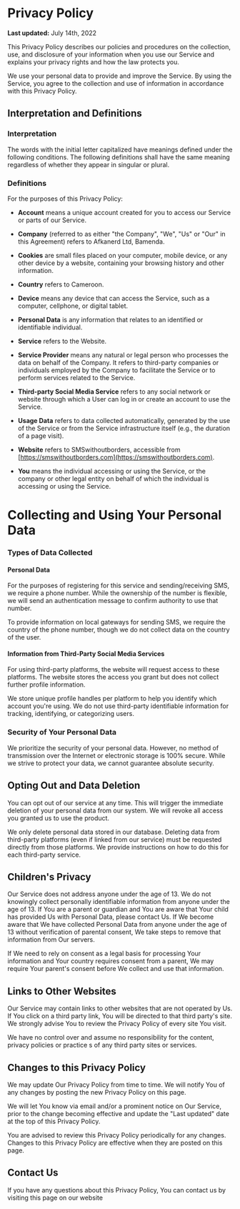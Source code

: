 # Privacy Policy


**Last updated:** July 14th, 2022

This Privacy Policy describes our policies and procedures on the collection, use, and disclosure of your information when you use our Service and explains your privacy rights and how the law protects you.


We use your personal data to provide and improve the Service. By using the Service, you agree to the collection and use of information in accordance with this Privacy Policy.


## Interpretation and Definitions

### Interpretation

The words with the initial letter capitalized have meanings defined under the following conditions. The following definitions shall have the same meaning regardless of whether they appear in singular or plural.

### Definitions

For the purposes of this Privacy Policy:

- **Account** means a unique account created for you to access our Service or parts of our Service.

- **Company** (referred to as either "the Company", "We", "Us" or "Our" in this Agreement) refers to Afkanerd Ltd, Bamenda.

- **Cookies** are small files placed on your computer, mobile device, or any other device by a website, containing your browsing history and other information.

- **Country** refers to Cameroon.

- **Device** means any device that can access the Service, such as a computer, cellphone, or digital tablet.

- **Personal Data** is any information that relates to an identified or identifiable individual.

- **Service** refers to the Website.

- **Service Provider** means any natural or legal person who processes the data on behalf of the Company. It refers to third-party companies or individuals employed by the Company to facilitate the Service or to perform services related to the Service.

- **Third-party Social Media Service** refers to any social network or website through which a User can log in or create an account to use the Service.

- **Usage Data** refers to data collected automatically, generated by the use of the Service or from the Service infrastructure itself (e.g., the duration of a page visit).

- **Website** refers to SMSwithoutborders, accessible from [https://smswithoutborders.com](https://smswithoutborders.com).

- **You** means the individual accessing or using the Service, or the company or other legal entity on behalf of which the individual is accessing or using the Service.




# Collecting and Using Your Personal Data


### Types of Data Collected


#### Personal Data

For the purposes of registering for this service and sending/receiving SMS, we require a phone number. While the ownership of the number is flexible, we will send an authentication message to confirm authority to use that number.

To provide information on local gateways for sending SMS, we require the country of the phone number, though we do not collect data on the country of the user.



#### Information from Third-Party Social Media Services

For using third-party platforms, the website will request access to these platforms. The website stores the access you grant but does not collect further profile information.

We store unique profile handles per platform to help you identify which account you're using. We do not use third-party identifiable information for tracking, identifying, or categorizing users.




### Security of Your Personal Data

We prioritize the security of your personal data. However, no method of transmission over the Internet or electronic storage is 100% secure. While we strive to protect your data, we cannot guarantee absolute security.




## Opting Out and Data Deletion

You can opt out of our service at any time. This will trigger the immediate deletion of your personal data from our system. We will revoke all access you granted us to use the product. 

We only delete personal data stored in our database. Deleting data from third-party platforms (even if linked from our service) must be requested directly from those platforms. We provide instructions on how to do this for each third-party service.




## Children's Privacy

Our Service does not address anyone under the age of 13. We do not knowingly collect personally identifiable information from anyone under the age of 13. If You are a parent or guardian and You are aware that Your child has provided Us with Personal Data, please contact Us. If We become aware that We have collected Personal Data from anyone under the age of 13 without verification of parental consent, We take steps to remove that information from Our servers.

If We need to rely on consent as a legal basis for processing Your information and Your country requires consent from a parent, We may require Your parent's consent before We collect and use that information.




## Links to Other Websites

Our Service may contain links to other websites that are not operated by Us. If You click on a third party link, You will be directed to that third party's site. We strongly advise You to review the Privacy Policy of every site You visit.

We have no control over and assume no responsibility for the content, privacy policies or practice s of any third party sites or services.




## Changes to this Privacy Policy

We may update Our Privacy Policy from time to time. We will notify You of any changes by posting the new Privacy Policy on this page.

We will let You know via email and/or a prominent notice on Our Service, prior to the change becoming effective and update the "Last updated" date at the top of this Privacy Policy.

You are advised to review this Privacy Policy periodically for any changes. Changes to this Privacy Policy are effective when they are posted on this page.




## Contact Us

If you have any questions about this Privacy Policy, You can contact us by visiting this page on our website
